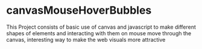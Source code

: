 # canvasMouseHoverBubbles
This Project consists of basic use of canvas and javascript to make different shapes of elements and interacting with them on mouse move through the canvas, interesting way to make the web visuals more attractive
